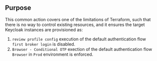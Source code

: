 ## Purpose

This common action covers one of the limitations of Terraform, such that there is no way to control existing resources, and it ensures the target Keycloak instances are provisioned as:

1. `review profile config` execution of the default authentication flow `first broker login` is disabled.
1. `Browser - Conditional OTP` exection of the default authentication flow `Browser` in `Prod` environment is enforced.

